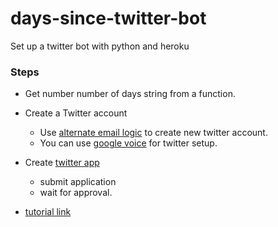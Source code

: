 # days-since-twitter-bot

Set up a twitter bot with python and heroku

### Steps
+ Get number number of days string from a function.
+ Create a Twitter account
    + Use [alternate email logic](https://fieldguide.gizmodo.com/how-to-use-the-infinite-number-of-email-addresses-gmail-1609458192) to create new twitter account.
    + You can use [google voice](https://www.wikihow.com/Get-a-Google-Voice-Phone-Number) for twitter setup.
+ Create [twitter app](https://apps.twitter.com/app/new)
    + submit application
    + wait for approval.

+ [tutorial link](https://dev.to/emcain/how-to-set-up-a-twitter-bot-with-python-and-heroku-1n39)